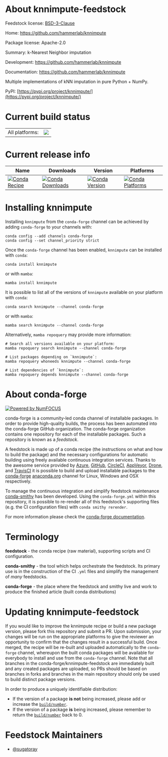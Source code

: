 About knnimpute-feedstock
=========================

Feedstock license: [BSD-3-Clause](https://github.com/conda-forge/knnimpute-feedstock/blob/main/LICENSE.txt)

Home: https://github.com/hammerlab/knnimpute

Package license: Apache-2.0

Summary: k-Nearest Neighbor imputation

Development: https://github.com/hammerlab/knnimpute

Documentation: https://github.com/hammerlab/knnimpute

Multiple implementations of kNN imputation in pure Python + NumPy.

PyPI: [https://pypi.org/project/knnimpute/](https://pypi.org/project/knnimpute/)


Current build status
====================


<table><tr><td>All platforms:</td>
    <td>
      <a href="https://dev.azure.com/conda-forge/feedstock-builds/_build/latest?definitionId=15031&branchName=main">
        <img src="https://dev.azure.com/conda-forge/feedstock-builds/_apis/build/status/knnimpute-feedstock?branchName=main">
      </a>
    </td>
  </tr>
</table>

Current release info
====================

| Name | Downloads | Version | Platforms |
| --- | --- | --- | --- |
| [![Conda Recipe](https://img.shields.io/badge/recipe-knnimpute-green.svg)](https://anaconda.org/conda-forge/knnimpute) | [![Conda Downloads](https://img.shields.io/conda/dn/conda-forge/knnimpute.svg)](https://anaconda.org/conda-forge/knnimpute) | [![Conda Version](https://img.shields.io/conda/vn/conda-forge/knnimpute.svg)](https://anaconda.org/conda-forge/knnimpute) | [![Conda Platforms](https://img.shields.io/conda/pn/conda-forge/knnimpute.svg)](https://anaconda.org/conda-forge/knnimpute) |

Installing knnimpute
====================

Installing `knnimpute` from the `conda-forge` channel can be achieved by adding `conda-forge` to your channels with:

```
conda config --add channels conda-forge
conda config --set channel_priority strict
```

Once the `conda-forge` channel has been enabled, `knnimpute` can be installed with `conda`:

```
conda install knnimpute
```

or with `mamba`:

```
mamba install knnimpute
```

It is possible to list all of the versions of `knnimpute` available on your platform with `conda`:

```
conda search knnimpute --channel conda-forge
```

or with `mamba`:

```
mamba search knnimpute --channel conda-forge
```

Alternatively, `mamba repoquery` may provide more information:

```
# Search all versions available on your platform:
mamba repoquery search knnimpute --channel conda-forge

# List packages depending on `knnimpute`:
mamba repoquery whoneeds knnimpute --channel conda-forge

# List dependencies of `knnimpute`:
mamba repoquery depends knnimpute --channel conda-forge
```


About conda-forge
=================

[![Powered by
NumFOCUS](https://img.shields.io/badge/powered%20by-NumFOCUS-orange.svg?style=flat&colorA=E1523D&colorB=007D8A)](https://numfocus.org)

conda-forge is a community-led conda channel of installable packages.
In order to provide high-quality builds, the process has been automated into the
conda-forge GitHub organization. The conda-forge organization contains one repository
for each of the installable packages. Such a repository is known as a *feedstock*.

A feedstock is made up of a conda recipe (the instructions on what and how to build
the package) and the necessary configurations for automatic building using freely
available continuous integration services. Thanks to the awesome service provided by
[Azure](https://azure.microsoft.com/en-us/services/devops/), [GitHub](https://github.com/),
[CircleCI](https://circleci.com/), [AppVeyor](https://www.appveyor.com/),
[Drone](https://cloud.drone.io/welcome), and [TravisCI](https://travis-ci.com/)
it is possible to build and upload installable packages to the
[conda-forge](https://anaconda.org/conda-forge) [anaconda.org](https://anaconda.org/)
channel for Linux, Windows and OSX respectively.

To manage the continuous integration and simplify feedstock maintenance
[conda-smithy](https://github.com/conda-forge/conda-smithy) has been developed.
Using the ``conda-forge.yml`` within this repository, it is possible to re-render all of
this feedstock's supporting files (e.g. the CI configuration files) with ``conda smithy rerender``.

For more information please check the [conda-forge documentation](https://conda-forge.org/docs/).

Terminology
===========

**feedstock** - the conda recipe (raw material), supporting scripts and CI configuration.

**conda-smithy** - the tool which helps orchestrate the feedstock.
                   Its primary use is in the construction of the CI ``.yml`` files
                   and simplify the management of *many* feedstocks.

**conda-forge** - the place where the feedstock and smithy live and work to
                  produce the finished article (built conda distributions)


Updating knnimpute-feedstock
============================

If you would like to improve the knnimpute recipe or build a new
package version, please fork this repository and submit a PR. Upon submission,
your changes will be run on the appropriate platforms to give the reviewer an
opportunity to confirm that the changes result in a successful build. Once
merged, the recipe will be re-built and uploaded automatically to the
`conda-forge` channel, whereupon the built conda packages will be available for
everybody to install and use from the `conda-forge` channel.
Note that all branches in the conda-forge/knnimpute-feedstock are
immediately built and any created packages are uploaded, so PRs should be based
on branches in forks and branches in the main repository should only be used to
build distinct package versions.

In order to produce a uniquely identifiable distribution:
 * If the version of a package **is not** being increased, please add or increase
   the [``build/number``](https://docs.conda.io/projects/conda-build/en/latest/resources/define-metadata.html#build-number-and-string).
 * If the version of a package **is** being increased, please remember to return
   the [``build/number``](https://docs.conda.io/projects/conda-build/en/latest/resources/define-metadata.html#build-number-and-string)
   back to 0.

Feedstock Maintainers
=====================

* [@sugatoray](https://github.com/sugatoray/)

